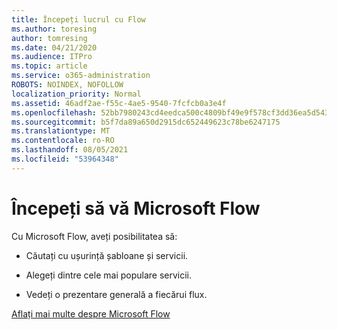 ```yaml
---
title: Începeți lucrul cu Flow
ms.author: toresing
author: tomresing
ms.date: 04/21/2020
ms.audience: ITPro
ms.topic: article
ms.service: o365-administration
ROBOTS: NOINDEX, NOFOLLOW
localization_priority: Normal
ms.assetid: 46adf2ae-f55c-4ae5-9540-7fcfcb0a3e4f
ms.openlocfilehash: 52bb7980243cd4eedca500c4809bf49e9f578cf3dd36ea5d543f0780c4606ff2
ms.sourcegitcommit: b5f7da89a650d2915dc652449623c78be6247175
ms.translationtype: MT
ms.contentlocale: ro-RO
ms.lasthandoff: 08/05/2021
ms.locfileid: "53964348"
---
```

# <a name="get-started-with-microsoft-flow"></a>Începeți să vă Microsoft Flow

Cu Microsoft Flow, aveți posibilitatea să:
  
- Căutați cu ușurință șabloane și servicii.
    
- Alegeți dintre cele mai populare servicii.
    
- Vedeți o prezentare generală a fiecărui flux.
    
[Aflați mai multe despre Microsoft Flow](https://go.microsoft.com/fwlink/?linkid=874446)
  

